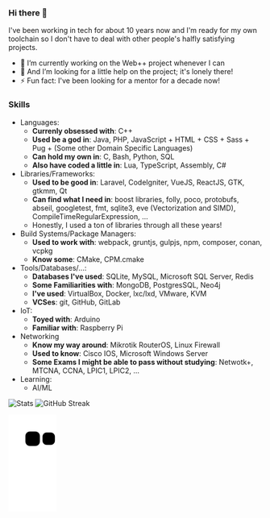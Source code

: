 ### Hi there 👋

I've been working in tech for about 10 years now and I'm ready for my own toolchain so I don't have to deal with other people's halfly satisfying projects.

- 🔭 I’m currently working on the Web++ project whenever I can
- 🤔 And I’m looking for a little help on the project; it's lonely there!
- ⚡ Fun fact: I've been looking for a mentor for a decade now!

### Skills

- Languages:
  - **Currenly obsessed with**: C++
  - **Used be a god in**: Java, PHP, JavaScript + HTML + CSS + Sass + Pug + (Some other Domain Specific Languages)
  - **Can hold my own in**: C, Bash, Python, SQL
  - **Also have coded a little in**: Lua, TypeScript, Assembly, C#
- Libraries/Frameworks:
  - **Used to be good in**: Laravel, CodeIgniter, VueJS, ReactJS, GTK, gtkmm, Qt
  - **Can find what I need in**: boost libraries, folly, poco, protobufs, abseil, googletest, fmt, sqlite3, eve (Vectorization and SIMD), CompileTimeRegularExpression, ...
  - Honestly, I used a ton of libraries through all these years!
- Build Systems/Package Managers:
  - **Used to work with**: webpack, gruntjs, gulpjs, npm, composer, conan, vcpkg
  - **Know some**: CMake, CPM.cmake
- Tools/Databases/...:
  - **Databases I've used**: SQLite, MySQL, Microsoft SQL Server, Redis
  - **Some Familiarities with**: MongoDB, PostgresSQL, Neo4j
  - **I've used**: VirtualBox, Docker, lxc/lxd, VMware, KVM
  - **VCSes**: git, GitHub, GitLab
- IoT:
  - **Toyed with**: Arduino
  - **Familiar with**: Raspberry Pi
- Networking
  - **Know my way around**: Mikrotik RouterOS, Linux Firewall
  - **Used to know**: Cisco IOS, Microsoft Windows Server
  - **Some Exams I might be able to pass without studying**: Netwotk+, MTCNA, CCNA, LPIC1, LPIC2, ...
- Learning:
  - AI/ML

![Stats](https://github-readme-stats.vercel.app/api?username=the-moisrex&show_icons=true&theme=gotham)
![GitHub Streak](https://streak-stats.demolab.com?user=the-moisrex&theme=merko&border_radius=10&date_format=M%20j%5B%2C%20Y%5D)

![Snake animation](https://github.com/the-moisrex/the-moisrex/blob/output/github-contribution-grid-snake.svg)
